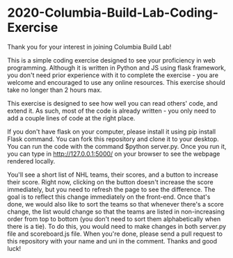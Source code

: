 # 2020-Columbia-Build-Lab-Coding-Exercise

Thank you for your interest in joining Columbia Build Lab!

This is a simple coding exercise designed to see your proficiency in web programming. 
Although it is written in Python and JS using flask framework, you don't need prior experience with it to complete the exercise - you are welcome and encouraged to use any online resources. 
This exercise should take no longer than 2 hours max.

This exercise is designed to see how well you can read others' code, and extend it. As such, most of the code is already written - you only need to add a couple lines of code at the right place. 

If you don't have flask on your computer, please install it using pip install Flask command. You can fork this repository and clone it to your desktop. You can run the code with the command $python server.py. Once you run it, you can type in http://127.0.0.1:5000/ on your browser to see the webpage rendered locally.

You'll see a short list of NHL teams, their scores, and a button to increase their score. Right now, clicking on the button doesn't increase the score immediately, but you need to refresh the page to see the difference. The goal is to reflect this change immediately on the front-end. Once that's done, we would also like to sort the teams so that whenever there's a score change, the list would change so that the teams are listed in non-increasing order from top to bottom (you don't need to sort them alphabetically when there is a tie). To do this, you would need to make changes in both server.py file and scoreboard.js file. When you're done, please send a pull request to this repository with your name and uni in the comment. Thanks and good luck!


